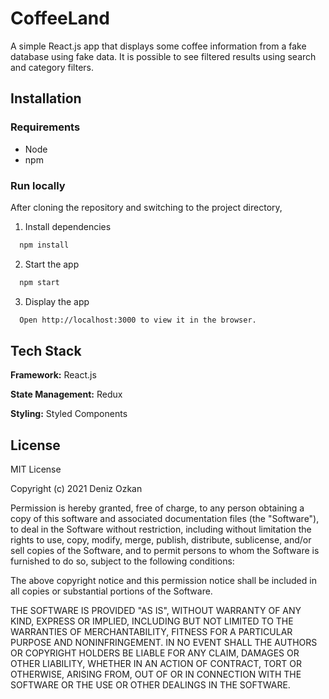 # CoffeeLand

A simple React.js app that displays some coffee information from a fake database using fake data. It is possible to see filtered results using search and category filters.

## Installation

### Requirements

- Node
- npm

### Run locally

After cloning the repository and switching to the project directory,

1. Install dependencies

```bash
  npm install
```

2. Start the app

```bash
  npm start
```

3. Display the app

```bash
  Open http://localhost:3000 to view it in the browser.
```

## Tech Stack

**Framework:** React.js

**State Management:** Redux

**Styling:** Styled Components

## License

MIT License

Copyright (c) 2021 Deniz Ozkan

Permission is hereby granted, free of charge, to any person obtaining a copy
of this software and associated documentation files (the "Software"), to deal
in the Software without restriction, including without limitation the rights
to use, copy, modify, merge, publish, distribute, sublicense, and/or sell
copies of the Software, and to permit persons to whom the Software is
furnished to do so, subject to the following conditions:

The above copyright notice and this permission notice shall be included in all
copies or substantial portions of the Software.

THE SOFTWARE IS PROVIDED "AS IS", WITHOUT WARRANTY OF ANY KIND, EXPRESS OR
IMPLIED, INCLUDING BUT NOT LIMITED TO THE WARRANTIES OF MERCHANTABILITY,
FITNESS FOR A PARTICULAR PURPOSE AND NONINFRINGEMENT. IN NO EVENT SHALL THE
AUTHORS OR COPYRIGHT HOLDERS BE LIABLE FOR ANY CLAIM, DAMAGES OR OTHER
LIABILITY, WHETHER IN AN ACTION OF CONTRACT, TORT OR OTHERWISE, ARISING FROM,
OUT OF OR IN CONNECTION WITH THE SOFTWARE OR THE USE OR OTHER DEALINGS IN THE
SOFTWARE.
